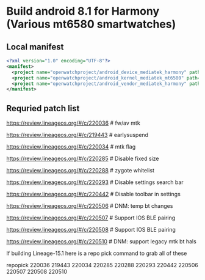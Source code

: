 # Build android 8.1 for Harmony (Various mt6580 smartwatches)

## Local manifest
```xml
<?xml version="1.0" encoding="UTF-8"?>
<manifest>
  <project name="openwatchproject/android_device_mediatek_harmony" path="device/mediatek/harmony" remote="github" revision="android-8.1" />
  <project name="openwatchproject/android_kernel_mediatek_mt6580" path="kernel/mediatek/mt6580" remote="github" revision="android-8.1" />
  <project name="openwatchproject/android_vendor_mediatek_harmony" path="vendor/mediatek/harmony" remote="github" revision="android-8.1" />
</manifest>
```

## Requried patch list
https://review.lineageos.org/#/c/220036 # fw/av mtk

https://review.lineageos.org/#/c/219443 # earlysuspend

https://review.lineageos.org/#/c/220034 # mtk flag

https://review.lineageos.org/#/c/220285 # Disable fixed size

https://review.lineageos.org/#/c/220288 # zygote whitelist

https://review.lineageos.org/#/c/220293 # Disable settings search bar

https://review.lineageos.org/#/c/220442 # Disable toolbar in settings

https://review.lineageos.org/#/c/220506 # DNM: temp bt changes

https://review.lineageos.org/#/c/220507 # Support IOS BLE pairing

https://review.lineageos.org/#/c/220508 # Support IOS BLE pairing

https://review.lineageos.org/#/c/220510 # DNM: support legacy mtk bt hals

If building Lineage-15.1 here is a repo pick command to grab all of these

repopick 220036 219443 220034 220285 220288 220293 220442 220506 220507 220508 220510
